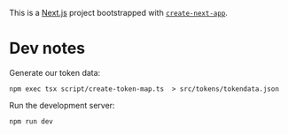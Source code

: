 This is a [Next.js](https://nextjs.org/) project bootstrapped with [`create-next-app`](https://github.com/vercel/next.js/tree/canary/packages/create-next-app).

# Dev notes

Generate our token data:

```
npm exec tsx script/create-token-map.ts  > src/tokens/tokendata.json
```

Run the development server:

```bash
npm run dev
```
